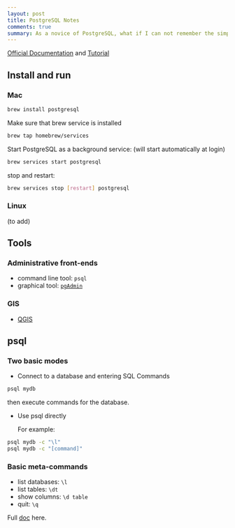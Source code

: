 ```yaml
---
layout: post
title: PostgreSQL Notes
comments: true
summary: As a novice of PostgreSQL, what if I can not remember the simple steps to construct a basic working environment?
---
```


[Official Documentation](https://www.postgresql.org/docs/9.5/static/index.html) and [Tutorial](https://www.postgresql.org/docs/9.5/static/tutorial.html)


## Install and run

### Mac

```sh
brew install postgresql
```

Make sure that brew service is installed

```sh
brew tap homebrew/services
```

Start PostgreSQL as a background service: (will start automatically at login)

```sh
brew services start postgresql
```

stop and restart:

```sh
brew services stop [restart] postgresql
```

### Linux

(to add)


## Tools

### Administrative front-ends

- command line tool: `psql`
- graphical tool: [`pgAdmin`](https://www.pgadmin.org/)

### GIS

- [QGIS](http://www.qgis.org/en/site/)


## psql

### Two basic modes

- Connect to a database and entering SQL Commands

```sh
psql mydb
```

then execute commands for the database.

- Use psql directly

    For example:

```sh
psql mydb -c "\l"
psql mydb -c "[command]"
```

### Basic meta-commands

- list databases: `\l`
- list tables: `\dt`
- show columns: `\d table`
- quit: `\q`

Full [doc](https://www.postgresql.org/docs/9.5/static/app-psql.html) here.
